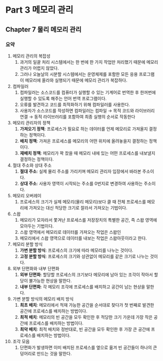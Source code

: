 # Part 3 메모리 관리

## Chapter 7 물리 메모리 관리

### 요약

1. 메모리 관리의 복잡성
    1. 과거의 일괄 처리 시스템에서는 한 번에 한 가지 작업만 처리했기 때문에 메모리 관리가 어렵지 않았다.
    2. 그러나 오늘날의 시분할 시스템에서는 운영체제를 포함한 모든 응용 프로그램이 메모리에 올라와 실행되기 때문에 메모리 관리가 복잡하다.
2. 컴파일러
    1. 컴파일러는 소스코드를 컴퓨터가 실행할 수 있는 기계어로 번역한 후 한꺼번에 실행할 수 있도록 해주는 언어 번역 프로그램이다.
    2. 오류를 발견하고 코드를 최적화하기 위해 컴파일러를 사용한다.
    3. 사용자가 소스코드를 작성하면 컴파일러는 컴파일 → 목적 코드와 라이브러리 연결 → 동적 라이브러리를 포함하여 최종 실행의 순서로 작동한다
3. 메모리 관리자의 정책
    1. **가져오기 정책**: 프로세스가 필요로 하는 데이터를 언제 메모리로 가져올지 결정하는 정책이다.
    2. **배치 정책**: 가져온 프로세스를 메모리의 어떤 위치에 올려놓을지 결정하는 정책이다.
    3. **재배치 정책**: 메모리가 꽉 찼을 때 메모리 내에 있는 어떤 프로세스를 내보낼지 결정하는 정책이다.
4. 절대 주소와 상대 주소
    1. **절대 주소**: 실제 물리 주소를 가리키며 메모리 관리자 입장에서 바라본 주소이다.
    2. **상대 주소**: 사용자 영역이 시작되는 주소를 0번지로 변경하여 사용하는 주소이다.
5. 메모리 오버레이
    1. 프로세스의 크기가 실제 메모리(물리 메모리)보다 클 때 전체 프로세스를 메모리에 가져오는 대신 적당한 크기로 잘라서 가져오는 기법이다.
6. 스왑
    1. 메모리가 모자라서 쫓겨난 프로세스를 저장장치의 특별한 공간, 즉 스왑 영역에 모아두는 기법이다.
    2. 스왑 영역에서 메모리로 데이터를 가져오는 작업은 스왑인
    3. 메모리에서 스왑 영역으로 데이터를 내보는 작업은 스왑아웃이라고 한다.
7. 메모리 분할 방식
    1. **가변 분할 방식**: 프로세스의 크기에 따라 메모리를 나누는 것이다.
    2. **고정 분할 방식**: 프로세스의 크기와 상관없이 메모리를 같은 크기로 나누는 것이다.
8. 외부 단편화와 내부 단편화
    1. **외부 단편화**: 할당할 프로세스의 크기보다 메모리에 남아 있는 조각이 작아서 할당이 불가능한 현상을 말한다.
    2. **내부 단편화**: 각 메모리 조각에 프로세스를 배치하고 공간이 남는 현상을 말한다.
9. 가변 분할 방식의 메모리 배치 방식
    1. **최초 배치**: 메모리에서 적재 가능한 공간을 순서대로 찾다가 첫 번째로 발견한 공간에 프로세스를 배치하는 방법이다.
    2. **최적 배치**: 메모리의 빈 공간을 모두 확인한 후 적당한 크기 가운데 가장 작은 공간에 프로세스를 배치하는 방법이다.
    3. **최악 배치**: 최적 배치와 정반대로, 빈 공간을 모두 확인한 후 가장 큰 공간에 프로세스를 배치하는 방법이다.
10. 조각 모음
    1. 단편화가 발생하면 이미 배치된 프로세스를 옆으로 옮겨 빈 공간들이 하나의 큰 덩어리로 만드는 것을 말한다.

